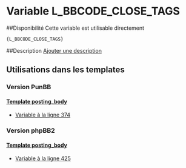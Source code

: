 # Variable L_BBCODE_CLOSE_TAGS

##Disponibilité
Cette variable est utilisable directement

```html
{L_BBCODE_CLOSE_TAGS}
```

##Description
[Ajouter une description](https://fa-tvars.appspot.com/var/L_BBCODE_CLOSE_TAGS)

## Utilisations dans les templates

### Version PunBB

#### [Template posting_body](punbb/posting_body.md#readme)
* [Variable &agrave; la ligne 374](../punbb/posting_body.tpl#L374)

### Version phpBB2

#### [Template posting_body](subsilver/posting_body.md#readme)
* [Variable &agrave; la ligne 425](../subsilver/posting_body.tpl#L425)
